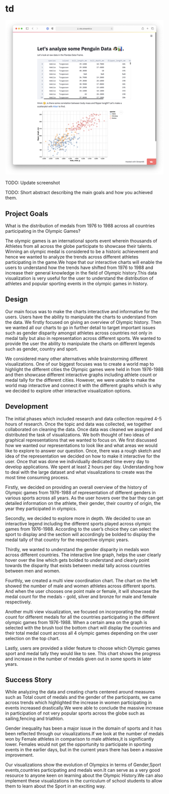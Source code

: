 # td

![A screenshot of your application. Could be a GIF.](screenshot.png)

TODO: Update screenshot

TODO: Short abstract describing the main goals and how you achieved them.

## Project Goals

What is the distribution of medals from 1976 to 1988 across all countries participating in the Olympic Games?

The olympic games is an international sports event wherein thousands of Athletes from all across the globe participate to showcase their talents. Winning an olympic medal is considered to be a historic achievement and hence we wanted to analyze the trends across different athletes participating in the game.We hope that our interactive charts will enable the users to understand how the trends have shifted from 1976 to 1988 and increase their general knowledge in the field of Olympic history.This data visualization is very useful for the user to understand the distribution of athletes and popular sporting events in the olympic games in history. 


## Design

Our main focus was to make the charts interactive and informative for the users. Users have the ability to manipulate the charts to understand from the data. We firstly focused on giving an overview of Olympic history. Then we wanted all our charts to go in further detail to target important issues such as gender disparity amongst athletes across countries not only in medal tally but also in representation across different sports. We wanted to provide the user the ability to manipulate the charts on different legends such as gender, country and sport. 

We considered many other alternatives while brainstorming different visualizations. One of our biggest focuses was to create a world map to highlight the different cities the Olympic games were held in from 1976-1988 and then showcase different interactive graphs including athlete count or medal tally for the different cities. However, we were unable to make the world map interactive and connect it with the different graphs which is why we decided to explore other interactive visualization options. 

## Development

The initial phases which included research and data collection required 4-5 hours of research. Once the topic and data was collected, we together collaborated on cleaning the data. Once data was cleaned we assigned and distributed the task of visualizations. We both thought of two ideas of graphical representations that we wanted to focus on. We first discussed how we wanted our representations to look like and what areas we would like to explore to answer our question. Once, there was a rough sketch and idea of the representation we decided on how to make it interactive for the user. Once that was done we individually dedicated time every day to develop applications. We spent at least 2 hours per day. Understanding how to deal with the large dataset and what visualizations to create was the most time consuming process. 

Firstly, we decided on providing an overall overview of the history of Olympic games from 1976-1988 of representation of different genders in various sports across all years. As the user hovers over the bar they can get detailed information on the athlete, their gender, their country of origin, the year they participated in olympics. 

Secondly, we decided to explore more in depth. We decided to use an interactive legend including the different sports played across olympic games from 1976-1988. According to the user’s choice they can select the sport to display and the section will accordingly be bolded to display the medal tally of that country for the respective olympic years. 

Thirdly, we wanted to understand the gender disparity in medals won across different countries. The interactive line graph, helps the user clearly hover over the line which gets bolded to understand and clearly point towards the disparity that exists between medal tally across countries between men and women. 

Fourthly, we created a multi view coordination chart. The chart on the left showed the number of male and women athletes across different sports. And when the user chooses one point male or female, it will showcase the medal count for the medals - gold, silver and bronze for male and female respectively. 

Another multi view visualization, we focused on incorporating the medal count for different medals for all the countries participating in the different olympic games from 1976-1988. When a certain area on the graph is selected with the brush tool the bottom chart will display the countries and their total medal count across all 4 olympic games depending on the user selection on the top chart.

Lastly, users are provided a slider feature to choose which Olympic games sport and medal tally they would like to see. This chart shows the progress and increase in the number of medals given out in some sports in later years. 

## Success Story

While analyzing the data and creating charts centered around measures such as Total count of medals and the gender of the participants, we came across trends which highlighted the increase in women participating in events increased drastically.We were able to conclude the massive increase in participation of not very popular sports across the globe such as sailing,fencing and triathlon.

Gender inequality has been a major issue in the domain of sports and it has been reflected through our visualizations.If we look at the number of medals won by Female athletes in comparison to male athletes,it is significantly lower. Females would not get the opportunity to participate in sporting events in the earlier days, but in the current years there has been a massive improvement.

Our visualizations show the evolution of Olympics in terms of Gender,Sport events,countries participating and medals won.It can serve as a very good resource to anyone keen on learning about the Olympic History.We can also implement these visualizations in the curriculum of school students to allow them to learn about the Sport in an exciting way.

